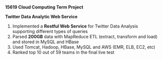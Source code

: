 **15619 Cloud Computing Term Project**

**Twitter Data Analytic Web Service**

1. Implemented a **Restful Web Service** for Twitter Data Analysis supporting different types of queries
2. Parsed **200GB** data with MapReduce ETL (extract, transform and load) and stored in MySQL and HBase
3. Used Tomcat, Hadoop, HBase, MySQL and AWS (EMR, ELB, EC2, etc)
4. Ranked top 10 out of 59 teams in the final live test
